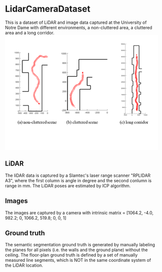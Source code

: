 # LidarCameraDataset

This is a dataset of LiDAR and image data captured at the University of Notre Dame with different environments, a non-cluttered area, a cluttered area and a long corridor.
![alt text](https://github.com/leejieyu13/LidarCameraDataset/blob/main/floorplandataset.png)

## LiDAR
The liDAR data is captured by a Slamtec's laser range scanner "RPLIDAR A3", where the first column is angle in degree and the second conlumn is range in mm.
The LiDAR poses are estimated by ICP algorithm. 

## Images
The images are captured by a camera with intrinsic matrix =
[1064.2, -4.0,  982.2;
  0,    1066.2, 519.8;
  0,       0,      1]

## Ground truth
The semantic segmentation ground truth is generated by manually labeling the planes for all pixels (i.e. the walls and the ground plane) without the ceiling.
The floor-plan ground truth is defined by a set of manually measured line segments, which is NOT in the same coordinate system of the LiDAR location. 
